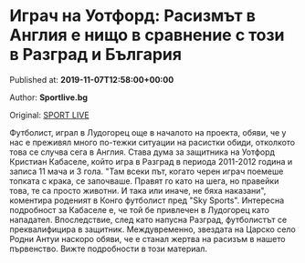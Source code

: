 
# Играч на Уотфорд: Расизмът в Англия е нищо в сравнение с този в Разград и България

Published at: **2019-11-07T12:58:00+00:00**

Author: **Sportlive.bg**

Original: [SPORT LIVE](https://www.sportlive.bg/bgfootball/ludogorec/igrach-na-uotford-rasizmyt-v-angliq-e-nishto-v-sravnenie-s-tozi-v-razgrad-i-bylgariq-1403886.html)

Футболист, играл в Лудогорец още в началото на проекта, обяви, че у нас е преживял много по-тежки ситуации на расистки обиди, отколкото това се случва сега в Англия. Става дума за защитника на Уотфорд Кристиан Кабаселе, който игра в Разград в периода 2011-2012 година и записа 11 мача и 3 гола.
"Там всеки път, когато черен играч поемеше топката с крака, се започваше. Правят го като на шега, но правейки това, те са просто животни. И така или иначе, не бяха наказани", коментира роденият в Конго футболист пред "Sky Sports".
Интересна подробност за Кабаселе е, че той бе привлечен в Лудогорец като нападател. Впоследствие, след като напусна Разград, футболистът се преквалифицира в защитник. Междувременно, звездата на Царско село Родни Антуи наскоро обяви, че е станал жертва на расизъм в нашето първенство. Вижте подробности в този материал.
